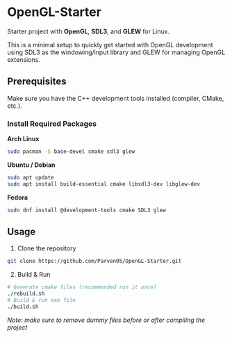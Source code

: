 # OpenGL-Starter
Starter project with **OpenGL**, **SDL3**, and **GLEW** for Linux.

This is a minimal setup to quickly get started with OpenGL development using SDL3 as the windowing/input library and GLEW for managing OpenGL extensions.

## Prerequisites
Make sure you have the C++ development tools installed (compiler, CMake, etc.).

### Install Required Packages
**Arch Linux**
```bash
sudo pacman -S base-devel cmake sdl3 glew
```
**Ubuntu / Debian**
```bash
sudo apt update
sudo apt install build-essential cmake libsdl3-dev libglew-dev
```
**Fedora**
```bash
sudo dnf install @development-tools cmake SDL3 glew
```
## Usage
1. Clone the repository
```bash
git clone https://github.com/Parven05/OpenGL-Starter.git
```
2. Build & Run
```bash
# Generate cmake files (recommended run it once) 
./rebuild.sh
# Build & run exe file
./build.sh
```
*Note: make sure to remove dummy files before or after compiling the project*
